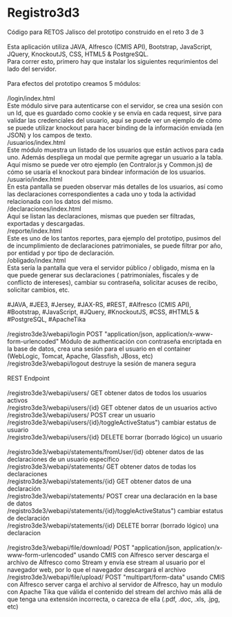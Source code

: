 # Registro3d3<br/>
Código para RETOS Jalisco del prototipo construido en el reto 3 de 3<br/>
<br/>
Esta aplicación utiliza JAVA, Alfresco (CMIS API), Bootstrap, JavaScript, JQuery, KnockoutJS, CSS, HTML5 & PostgreSQL.<br/>
Para correr esto, primero hay que instalar los siguientes requrimientos del lado del servidor.<br/>
<br/>
Para efectos del prototipo creamos 5 módulos:<br/>
<br/>
/login/index.html<br/>
Este módulo sirve para autenticarse con el servidor, se crea una sesión con un Id, que es guardado como cookie y se envía en cada request, sirve para validar las credenciales del usuario, aquí se puede ver un ejemplo de cómo se puede utilizar knockout para hacer binding de la información enviada (en JSON) y los campos de texto.<br/>
/usuarios/index.html<br/>
Este módulo muestra un listado de los usuarios que están activos para cada uno. Además despliega un modal que permite agregar un usuario a la tabla. Aquí mismo se puede ver otro ejemplo (en Contralor.js y Common.js) de cómo se usaría el knockout para bindear información de los usuarios.<br/>
/usuario/index.html<br/>
En esta pantalla se pueden observar más detalles de los usuarios, así como las declaraciones correspondientes a cada uno y toda la actividad relacionada con los datos del mismo.<br/>
/declaraciones/index.html<br/>
Aquí se listan las declaraciones, mismas que pueden ser filtradas, exportadas y descargadas.<br/>
/reporte/index.html<br/>
Este es uno de los tantos reportes, para ejemplo del prototipo, pusimos del de incumplimiento de declaraciones patrimoniales, se puede filtrar por año, por entidad y por tipo de declaración.<br/>
/obligado/index.html<br/>
Esta sería la pantalla que vera el servidor público / obligado, misma en la que puede generar sus declaraciones ( patrimoniales, fiscales y de conflicto de intereses), cambiar su contraseña, solicitar acuses de recibo, solicitar cambios, etc.<br/>
<br/>
#JAVA, #JEE3, #Jersey, #JAX-RS, #REST, #Alfresco (CMIS API), #Bootstrap, #JavaScript, #JQuery, #KnockoutJS, #CSS, #HTML5 & #PostgreSQL, #ApacheTika<br/>
<br/>
/registro3de3/webapi/login POST "application/json, application/x-www-form-urlencoded" Módulo de authenticación con contraseña encriptada en la base de datos, crea una sesión para el usuario en el container (WebLogic, Tomcat, Apache, Glassfish, JBoss, etc) <br/>
/registro3de3/webapi/logout destruye la sesión de manera segura<br/>
<br/>
REST Endpoint<br/>
<br/>
<a>/registro3de3/webapi/users/</a> GET obtener datos de todos los usuarios activos <br/>
/registro3de3/webapi/users/{id} GET obtener datos de un usuarios activo<br/>
/registro3de3/webapi/users/ POST crear un usuario<br/>
/registro3de3/webapi/users/{id}/toggleActiveStatus") cambiar estatus de usuario<br/>
/registro3de3/webapi/users/{id} DELETE borrar (borrado lógico) un usuario<br/>
<br/>
/registro3de3/webapi/statements/fromUser/{id} obtener datos de las declaraciones de un usuario específico<br/>
/registro3de3/webapi/statements/ GET obtener datos de todas los declaraciones<br/>
/registro3de3/webapi/statements/{id} GET obtener datos de una declaración<br/>
/registro3de3/webapi/statements/ POST crear una declaración en la base de datos<br/>
/registro3de3/webapi/statements/{id}/toggleActiveStatus") cambiar estatus de declaración<br/>
/registro3de3/webapi/statements/{id} DELETE borrar (borrado lógico) una declaracion<br/>
<br/>
/registro3de3/webapi/file/download/ POST "application/json, application/x-www-form-urlencoded" usando CMIS con Alfresco server descarga el archivo de Alfresco como Stream y envía ese stream al usuario por el navegador web, por lo que el navegador descargará el archivo<br/>
/registro3de3/webapi/file/upload/ POST "multipart/form-data" usando CMIS con Alfresco server carga el archivo al servidor de Alfresco, hay un modulo con Apache Tika que válida el contenido del stream del archivo más allá de que tenga una extensión incorrecta, o carezca de ella (.pdf, .doc, .xls, .jpg, etc)<br/>
